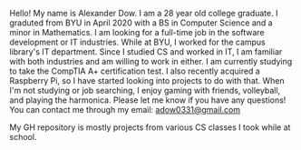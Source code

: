 Hello! My name is Alexander Dow. I am a 28 year old college graduate.
I graduted from BYU in April 2020 with a BS in Computer Science and a minor in Mathematics.
I am looking for a full-time job in the software development or IT industries.
While at BYU, I worked for the campus library's IT department.
Since I studied CS and worked in IT, I am familiar with both industries and am willing to work in either.
I am currently studying to take the CompTIA A+ certification test.
I also recently acquired a Raspberry Pi, so I have started looking into projects to do with that.
When I'm not studying or job searching, I enjoy gaming with friends, volleyball, and playing the harmonica.
Please let me know if you have any questions!
You can contact me through my email: adow0331@gmail.com

My GH repository is mostly projects from various CS classes I took while at school.

